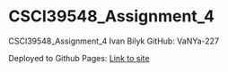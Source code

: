 # CSCI39548_Assignment_4
CSCI39548_Assignment_4
Ivan Bilyk
GitHub: VaNYa-227

Deployed to Github Pages:
[Link to site](https://vanya-227.github.io/CSCI39548_Assignment_4_Deployed/)
